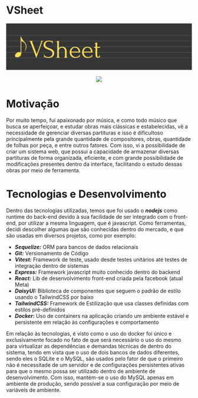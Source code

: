 # VSheet

![Banner](media/banner.png)

<p align="center">
  <a href="https://go-skill-icons.vercel.app/">
    <img
      src="https://go-skill-icons.vercel.app/api/icons?i=dbeaver,docker,git,mysql,sequelize,vitest,express,jwt,javascript,react,daisyui,tailwindcss&theme=dark"
    />
  </a>
</p>

# Motivação
Por muito tempo, fui apaixonado por música, e como todo músico que busca se aperfeiçoar, e estudar obras mais clássicas e estabelecidas, vê a necessidade  de gerenciar diversas partituras e isso é dificultoso principalmente pela grande quantidade de compositores, obras, quantidade de folhas por peça, e entre outros fatores.
Com isso, vi a possibilidade de criar um sistema web, que possui a capacidade de armazenar diversas partituras de forma organizada, eficiente, e com grande possibilidade  de modificações presentes dentro da interface, facilitando o estudo dessas obras por meio de ferramenta.

# Tecnologias e Desenvolvimento

Dentro das tecnologias utilizadas, temos que foi usado o ***nodejs*** como runtime do back-end devido à sua facilidade 
de ser integrado com o front-end, por utilizar a mesma linguagem, que é javascript. Como ferramentas, decidi descolher 
algumas que são conhecidas dentro do mercado, e que são usadas em diversos projetos, como por exemplo:

- ***Sequelize:*** ORM para bancos de dados relacionais
- ***Git:*** Versionamento de Código
- ***Vitest:*** Framework de teste, usado desde testes unitários até testes de integração dentro de sistemas
- ***Express:*** Framework javascript muito conhecido dentro do backend
- ***React:*** Lib de desenvolvimento front-end criada pela facebook (atual Meta) 
- ***DaisyUI:*** Biblioteca de componentes que seguem o padrão de estilo usando o TailwindCSS por baixo
- ***TailwindCSS:*** Framework de Estilização que usa classes definidas com estilos pré-definidos
- ***Docker:*** Uso de containers na aplicação criando um ambiente estável e persistente em relação às configurações e comportamento 

Em relação às tecnologias, é visto como o uso do docker foi único e exclusivamente focado no fato de que será necessário o uso do mesmo para virtualizar as dependências e demandas técnicas de dentro do sistema, tendo em vista que o uso de dois bancos de dados diferentes, sendo eles o SQLite e o MySQL, são usados pelo fator de que o primeiro não é necessitade de um servidor e de configurações persistentes ativas para que o mesmo possa ser utilizado dentro de ambiente de desenvolvimento. Com isso, mantém-se o uso do MySQL apenas em ambiente de produção, sendo possível a sua configuração por meio de variáveis de ambiente.





